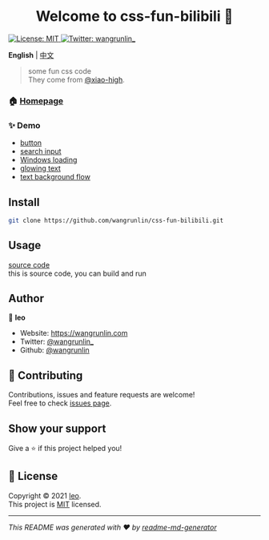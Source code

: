 <h1 align="center">Welcome to css-fun-bilibili 👋</h1>
<p>
  <a href="LICENSE" target="_blank">
    <img alt="License: MIT" src="https://img.shields.io/badge/License-MIT-yellow.svg" />
  </a>
  <a href="https://twitter.com/wangrunlin_" target="_blank">
    <img alt="Twitter: wangrunlin_" src="https://img.shields.io/twitter/follow/wangrunlin_.svg?style=social" />
  </a>
</p>

**English** | [中文](README_zh.md)

> some fun css code  
> They come from [@xiao-high](https://space.bilibili.com/410197001).

### 🏠 [Homepage](https://wangrunlin.github.io/css-fun-bilibili)

### ✨ Demo

- [button](button)
- [search input](search)
- [Windows loading](windows)
- [glowing text](glowing_text)
- [text background flow](text_background_flow)

## Install

```sh
git clone https://github.com/wangrunlin/css-fun-bilibili.git
```

## Usage

[source code](https://github.com/wangrunlin/css-fun-bilibili)  
this is source code, you can build and run

## Author

👤 **leo**

* Website: https://wangrunlin.com
* Twitter: [@wangrunlin_](https://twitter.com/wangrunlin_)
* Github: [@wangrunlin](https://github.com/wangrunlin)

## 🤝 Contributing

Contributions, issues and feature requests are welcome!<br />Feel free to check [issues page](https://github.com/wangrunlin/css-fun-bilibili/issues). 

## Show your support

Give a ⭐️ if this project helped you!

## 📝 License

Copyright © 2021 [leo](https://github.com/wangrunlin).<br />
This project is [MIT](LICENSE) licensed.

***
_This README was generated with ❤️ by [readme-md-generator](https://github.com/kefranabg/readme-md-generator)_
